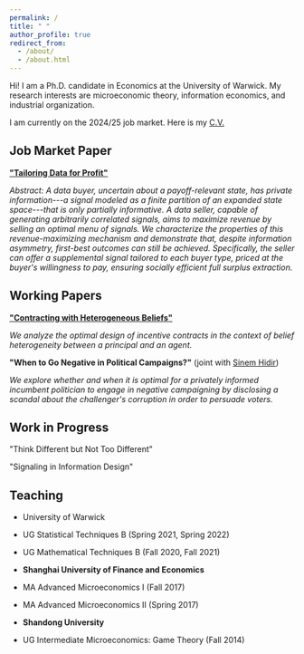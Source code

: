 ```yaml
---
permalink: /
title: " "
author_profile: true
redirect_from: 
  - /about/
  - /about.html
---
```


Hi! I am a Ph.D. candidate in Economics at the University of Warwick. My research interests are microeconomic theory, information economics, and industrial organization.

I am currently on the 2024/25 job market. Here is my [C.V.](../files/cv_xueying_zhao.pdf)

## Job Market Paper

[**"Tailoring Data for Profit"**](../files/tailoring_data_xueying_jmp.pdf)

 *Abstract: A data buyer, uncertain about a payoff-relevant state, has private information---a signal modeled as a finite partition of an expanded state space---that is only partially informative. A data seller, capable of generating arbitrarily correlated signals, aims to maximize revenue by selling an optimal menu of signals. We characterize the properties of this revenue-maximizing mechanism and demonstrate that, despite information asymmetry, first-best outcomes can still be achieved. Specifically, the seller can offer a supplemental signal tailored to each buyer type, priced at the buyer's willingness to pay, ensuring socially efficient full surplus extraction.* 

## Working Papers

[**"Contracting with Heterogeneous Beliefs"**](../files/heterogeneous_beliefs_xueying.pdf)

 *We analyze the optimal design of incentive contracts in the context of belief heterogeneity between a principal and an agent.*

**"When to Go Negative in Political Campaigns?"** (joint with [Sinem Hidir](https://warwick.ac.uk/fac/soc/economics/staff/shidir/)) 

 *We explore whether and when it is optimal for a privately informed incumbent politician to engage in negative campaigning by disclosing a scandal about the challenger's corruption in order to persuade voters.*

## Work in Progress

"Think Different but Not Too Different"

"Signaling in Information Design"

## Teaching

* University of Warwick

 * UG Statistical Techniques B (Spring 2021, Spring 2022)
 * UG Mathematical Techniques B (Fall 2020, Fall 2021)

* **Shanghai University of Finance and Economics**

 * MA Advanced Microeconomics I (Fall 2017)
 * MA Advanced Microeconomics II (Spring 2017)

* **Shandong University**

 * UG Intermediate Microeconomics: Game Theory (Fall 2014)

